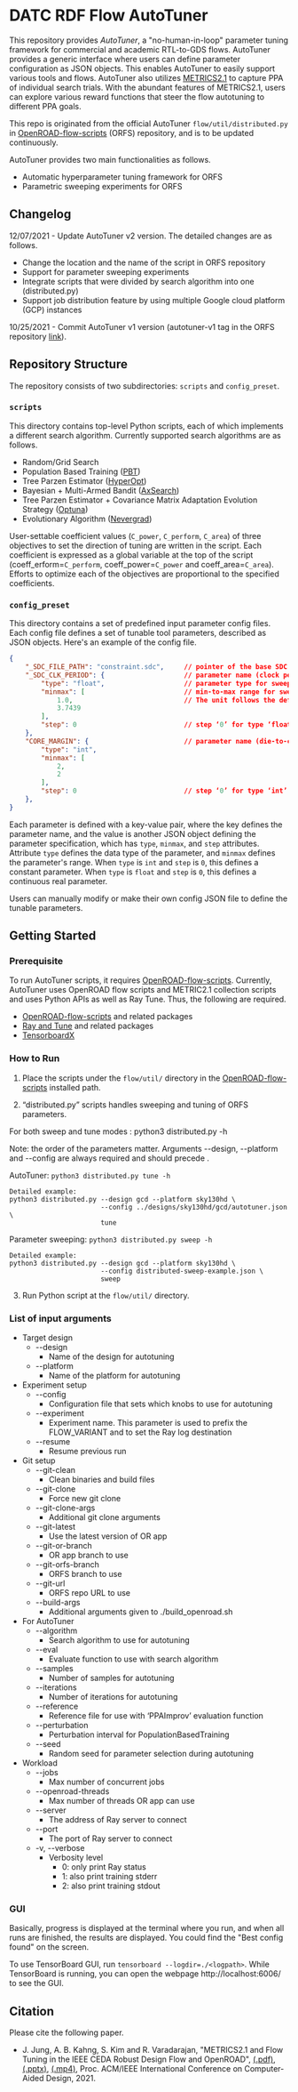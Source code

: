 # DATC RDF Flow AutoTuner

This repository provides _AutoTuner_, a "no-human-in-loop" parameter tuning framework for commercial and academic RTL-to-GDS flows. AutoTuner provides a generic interface where users can define parameter configuration as JSON objects. This enables AutoTuner to easily support various tools and flows. AutoTuner also utilizes [METRICS2.1](https://github.com/ieee-ceda-datc/datc-rdf-Metrics4ML) to capture PPA of individual search trials. With the abundant features of METRICS2.1, users can explore various reward functions that steer the flow autotuning to different PPA goals.

This repo is originated from the official AutoTuner `flow/util/distributed.py` in [OpenROAD-flow-scripts](https://github.com/The-OpenROAD-Project/OpenROAD-flow-scripts/tree/a102324a030796b99b164a1f83b54da514860342) (ORFS) repository, and is to be updated continuously. 

AutoTuner provides two main functionalities as follows.
* Automatic hyperparameter tuning framework for ORFS
* Parametric sweeping experiments for ORFS


## Changelog

12/07/2021 - Update AutoTuner v2 version. The detailed changes are as follows.
* Change the location and the name of the script in ORFS repository
* Support for parameter sweeping experiments
* Integrate scripts that were divided by search algorithm into one (distributed.py)
* Support job distribution feature by using multiple Google cloud platform (GCP) instances

10/25/2021 - Commit AutoTuner v1 version (autotuner-v1 tag in the ORFS repository [link](https://github.com/The-OpenROAD-Project/OpenROAD-flow-scripts/tags)).

## Repository Structure

The repository consists of two subdirectories: `scripts` and `config_preset`.

### `scripts`

This directory contains top-level Python scripts, each of which implements a different search algorithm. Currently supported search algorithms are as follows.

* Random/Grid Search 
* Population Based Training ([PBT](https://deepmind.com/blog/article/population-based-training-neural-networks))
* Tree Parzen Estimator ([HyperOpt](http://hyperopt.github.io/hyperopt))
* Bayesian + Multi-Armed Bandit ([AxSearch](https://ax.dev/))
* Tree Parzen Estimator + Covariance Matrix Adaptation Evolution Strategy ([Optuna](https://optuna.org/))
* Evolutionary Algorithm ([Nevergrad](https://github.com/facebookresearch/nevergrad))

User-settable coefficient values (`C_power`, `C_perform`, `C_area`) of three objectives to set the direction of tuning are written in the script.
Each coefficient is expressed as a global variable at the top of the script (coeff_erform=`C_perform`, coeff_power=`C_power` and coeff_area=`C_area`).
Efforts to optimize each of the objectives are proportional to the specified coefficients.


### `config_preset`

This directory contains a set of predefined input parameter config files.
Each config file defines a set of tunable tool parameters, described as JSON objects.
Here's an example of the config file.

```json
{
    "_SDC_FILE_PATH": "constraint.sdc",     // pointer of the base SDC file for modification
    "_SDC_CLK_PERIOD": {                    // parameter name (clock period) for sweeping/tuning. 
        "type": "float",                    // parameter type for sweeping/tuning
        "minmax": [                         // min-to-max range for sweeping/tuning. 
            1.0,                            // The unit follows the default value of each technology std cell library.
            3.7439
        ],
        "step": 0                           // step ‘0’ for type ‘float’ means continuous step for sweeping/tuning
    },
    "CORE_MARGIN": {                        // parameter name (die-to-core margin) for sweeping/tuning
        "type": "int",
        "minmax": [
            2,
            2
        ],
        "step": 0                           // step ‘0’ for type ‘int’ means the constant parameter.
    },
}
```

Each parameter is defined with a key-value pair, where the key defines the parameter name, and the value is another JSON object defining the parameter specification, which has `type`, `minmax`, and `step` attributes. Attribute `type` defines the data type of the parameter, and `minmax` defines the parameter's range. When `type` is `int` and `step` is `0`, this defines a constant parameter. When `type` is `float` and `step` is `0`, this defines a continuous real parameter. 

Users can manually modify or make their own config JSON file to define the tunable parameters.


## Getting Started

### Prerequisite

To run AutoTuner scripts, it requires [OpenROAD-flow-scripts](https://github.com/The-OpenROAD-Project/OpenROAD-flow-scripts/tree/a102324a030796b99b164a1f83b54da514860342). 
Currently, AutoTuner uses OpenROAD flow scripts and METRIC2.1 collection scripts and uses Python APIs as well as Ray Tune. Thus, the following are required.

- [OpenROAD-flow-scripts](https://github.com/The-OpenROAD-Project/OpenROAD-flow-scripts/tree/2e0de4384ca207593c80aa297064f62187b0c666) and related packages
- [Ray and Tune](https://docs.ray.io/en/latest/installation.html) and related packages
- [TensorboardX](https://github.com/lanpa/tensorboardX)


### How to Run

1. Place the scripts under the `flow/util/` directory in the [OpenROAD-flow-scripts](https://github.com/The-OpenROAD-Project/OpenROAD-flow-scripts/tree/a102324a030796b99b164a1f83b54da514860342) installed path.

2. “distributed.py” scripts handles sweeping and tuning of ORFS parameters.
 
For both sweep and tune modes <mode>:
    python3 distributed.py -h
 
Note: the order of the parameters matter. Arguments --design, --platform and
--config are always required and should precede <mode>.
 
AutoTuner:
    ```python3 distributed.py tune -h```
    
    Detailed example:
    python3 distributed.py --design gcd --platform sky130hd \
                           --config ../designs/sky130hd/gcd/autotuner.json \
                           tune
    
 
Parameter sweeping:
    ```python3 distributed.py sweep -h```
    
    Detailed example:
    python3 distributed.py --design gcd --platform sky130hd \
                           --config distributed-sweep-example.json \
                           sweep


3. Run Python script at the `flow/util/` directory.

### List of input arguments
    
* Target design
    - --design
        - Name of the design for autotuning
    - --platform
        - Name of the platform for autotuning
* Experiment setup
    - --config
        - Configuration file that sets which knobs to use for autotuning
    - --experiment
        - Experiment name. This parameter is used to prefix the FLOW_VARIANT and to set the Ray log destination
    - --resume
        - Resume previous run
* Git setup
    - --git-clean
        - Clean binaries and build files 
    - --git-clone
        - Force new git clone
    - --git-clone-args
        - Additional git clone arguments
    - --git-latest
        - Use the latest version of OR app
    - --git-or-branch
        - OR app branch to use
    - --git-orfs-branch
        - ORFS branch to use
    - --git-url
        - ORFS repo URL to use
    - --build-args
        - Additional arguments given to ./build_openroad.sh
* For AutoTuner
    - --algorithm
        - Search algorithm to use for autotuning
    - --eval
        - Evaluate function to use with search algorithm
    - --samples
        - Number of samples for autotuning
    - --iterations
        - Number of iterations for autotuning
    - --reference
        - Reference file for use with ‘PPAImprov’ evaluation function
    - --perturbation
        - Perturbation interval for PopulationBasedTraining
    - --seed
        - Random seed for parameter selection during autotuning
* Workload
    - --jobs
        - Max number of concurrent jobs
    - --openroad-threads
        - Max number of threads OR app can use
    - --server
        - The address of Ray server to connect
    - --port
        - The port of Ray server to connect
    - -v, --verbose
        - Verbosity level
            - 0: only print Ray status
            - 1: also print training stderr
            - 2: also print training stdout

    
### GUI 

Basically, progress is displayed at the terminal where you run, and when all runs are finished, the results are displayed. 
You could find the "Best config found" on the screen.

To use TensorBoard GUI, run `tensorboard --logdir=./<logpath>`. While TensorBoard is running, you can open the webpage http://localhost:6006/ to see the GUI.
    


## Citation

Please cite the following paper.

* J. Jung, A. B. Kahng, S. Kim and R. Varadarajan, "METRICS2.1 and Flow Tuning in the IEEE CEDA Robust Design Flow and OpenROAD", [(.pdf)](https://vlsicad.ucsd.edu/Publications/Conferences/388/c388.pdf), [(.pptx)](https://vlsicad.ucsd.edu/Publications/Conferences/388/c388.pptx), [(.mp4)](https://vlsicad.ucsd.edu/Publications/Conferences/388/c388.mp4), Proc. ACM/IEEE International Conference on Computer-Aided Design, 2021.

